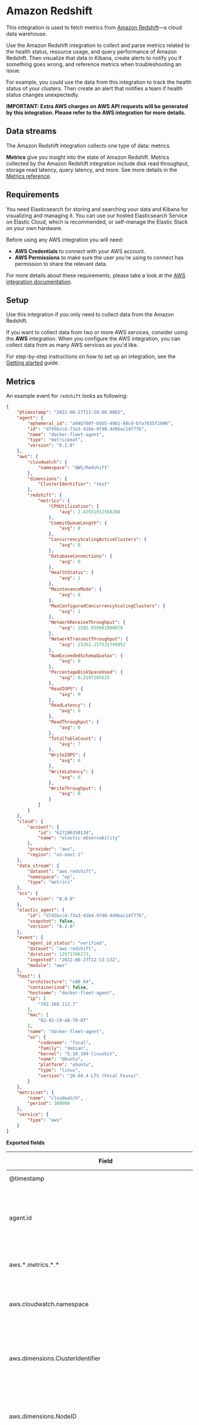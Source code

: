 # Amazon Redshift

This integration is used to fetch metrics from [Amazon Redshift](https://aws.amazon.com/redshift/)—a cloud data warehouse.

Use the Amazon Redshift integration to collect and parse metrics related to the health status, resource usage, and query performance of Amazon Redshift. Then visualize that data in Kibana, create alerts to notify you if something goes wrong,
and reference metrics when troubleshooting an issue.

For example, you could use the data from this integration to track the health status of your clusters. Then create an alert that notifies a team if health status changes unexpectedly.

**IMPORTANT: Extra AWS charges on AWS API requests will be generated by this integration. Please refer to the AWS integration for more details.**

## Data streams

The Amazon Redshift integration collects one type of data: metrics.

**Metrics** give you insight into the state of Amazon Redshift.
Metrics collected by the Amazon Redshift integration include disk read throughput, storage read latency, query latency, and more. See more details in the [Metrics reference](#metrics-reference).

## Requirements

You need Elasticsearch for storing and searching your data and Kibana for visualizing and managing it.
You can use our hosted Elasticsearch Service on Elastic Cloud, which is recommended, or self-manage the Elastic Stack on your own hardware.

Before using any AWS integration you will need:

* **AWS Credentials** to connect with your AWS account.
* **AWS Permissions** to make sure the user you're using to connect has permission to share the relevant data.

For more details about these requirements, please take a look at the [AWS integration documentation](https://docs.elastic.co/integrations/aws#requirements).

## Setup

Use this integration if you only need to collect data from the Amazon Redshift.

If you want to collect data from two or more AWS services, consider using the **AWS** integration.
When you configure the AWS integration, you can collect data from as many AWS services as you'd like.

For step-by-step instructions on how to set up an integration, see the [Getting started](https://www.elastic.co/guide/en/welcome-to-elastic/current/getting-started-observability.html) guide.

## Metrics

An example event for `redshift` looks as following:

```json
{
    "@timestamp": "2022-06-27T11:58:00.000Z",
    "agent": {
        "ephemeral_id": "a94b780f-b5b5-49b1-88cd-b7a7835f2996",
        "id": "d745bccd-73a3-41b4-9fd0-4d9bac14f77b",
        "name": "docker-fleet-agent",
        "type": "metricbeat",
        "version": "8.2.0"
    },
    "aws": {
        "cloudwatch": {
            "namespace": "AWS/Redshift"
        },
        "dimensions": {
            "ClusterIdentifier": "test"
        },
        "redshift": {
            "metrics": {
                "CPUUtilization": {
                    "avg": 2.43551912568288
                },
                "CommitQueueLength": {
                    "avg": 0
                },
                "ConcurrencyScalingActiveClusters": {
                    "avg": 0
                },
                "DatabaseConnections": {
                    "avg": 0
                },
                "HealthStatus": {
                    "avg": 1
                },
                "MaintenanceMode": {
                    "avg": 0
                },
                "MaxConfiguredConcurrencyScalingClusters": {
                    "avg": 1
                },
                "NetworkReceiveThroughput": {
                    "avg": 2585.956001900078
                },
                "NetworkTransmitThroughput": {
                    "avg": 23262.257531749852
                },
                "NumExceededSchemaQuotas": {
                    "avg": 0
                },
                "PercentageDiskSpaceUsed": {
                    "avg": 0.2197265625
                },
                "ReadIOPS": {
                    "avg": 0
                },
                "ReadLatency": {
                    "avg": 0
                },
                "ReadThroughput": {
                    "avg": 0
                },
                "TotalTableCount": {
                    "avg": 7
                },
                "WriteIOPS": {
                    "avg": 0
                },
                "WriteLatency": {
                    "avg": 0
                },
                "WriteThroughput": {
                    "avg": 0
                }
            }
        }
    },
    "cloud": {
        "account": {
            "id": "627286350134",
            "name": "elastic-observability"
        },
        "provider": "aws",
        "region": "us-east-1"
    },
    "data_stream": {
        "dataset": "aws.redshift",
        "namespace": "ep",
        "type": "metrics"
    },
    "ecs": {
        "version": "8.0.0"
    },
    "elastic_agent": {
        "id": "d745bccd-73a3-41b4-9fd0-4d9bac14f77b",
        "snapshot": false,
        "version": "8.2.0"
    },
    "event": {
        "agent_id_status": "verified",
        "dataset": "aws.redshift",
        "duration": 12571706173,
        "ingested": "2022-06-27T12:13:13Z",
        "module": "aws"
    },
    "host": {
        "architecture": "x86_64",
        "containerized": false,
        "hostname": "docker-fleet-agent",
        "ip": [
            "192.168.112.7"
        ],
        "mac": [
            "02-42-C0-A8-70-07"
        ],
        "name": "docker-fleet-agent",
        "os": {
            "codename": "focal",
            "family": "debian",
            "kernel": "5.10.104-linuxkit",
            "name": "Ubuntu",
            "platform": "ubuntu",
            "type": "linux",
            "version": "20.04.4 LTS (Focal Fossa)"
        }
    },
    "metricset": {
        "name": "cloudwatch",
        "period": 300000
    },
    "service": {
        "type": "aws"
    }
}
```

**Exported fields**

| Field | Description | Type | Metric Type |
|---|---|---|---|
| @timestamp | Event timestamp. | date |  |
| agent.id | Unique identifier of this agent (if one exists). Example: For Beats this would be beat.id. | keyword |  |
| aws.\*.metrics.\*.\* | Metrics that returned from Cloudwatch API query. | double |  |
| aws.cloudwatch.namespace | The namespace specified when query cloudwatch api. | keyword |  |
| aws.dimensions.ClusterIdentifier | This dimension filters the data that you request for a specific Cluster identifier | keyword |  |
| aws.dimensions.NodeID | This dimension filters the data that you request for a specific NodeID. | keyword |  |
| aws.dimensions.QueryPriority | This dimension filters the data that you request for a specific query priority. | keyword |  |
| aws.dimensions.QueueName | This dimension filters the data that you request for a specific WLM queue name. | keyword |  |
| aws.dimensions.latency | This dimension filters the data that you request for a specific latency (i.e short, medium or long). | keyword |  |
| aws.dimensions.service_class | This dimension filters the data that you request for a specific WLM service class | keyword |  |
| aws.dimensions.stage | This dimension filters the data that you request for a specific execution stage for a query. | keyword |  |
| aws.dimensions.wlmid | This dimension filters the data that you request for a specific WLM identifier. | keyword |  |
| aws.redshift.metrics.AutoVacuumSpaceFreed.avg | Storage space reclaimed by auto vacuum delete operations. | long | gauge |
| aws.redshift.metrics.CPUUtilization.avg | The percentage of CPU utilization. For clusters, this metric represents an aggregation of all nodes (leader and compute) CPU utilization values. | scaled_float | gauge |
| aws.redshift.metrics.CommitQueueLength.avg | The number of transactions waiting to commit at a given point in time. | long | gauge |
| aws.redshift.metrics.ConcurrencyScalingActiveClusters.avg | The number of concurrency scaling clusters that are actively processing queries at any given time. | integer | gauge |
| aws.redshift.metrics.ConcurrencyScalingSeconds.avg | The number of seconds used by concurrency scaling clusters that have active query processing activity. | long | gauge |
| aws.redshift.metrics.DatabaseConnections.avg | The number of database connections to a cluster. | long | gauge |
| aws.redshift.metrics.HealthStatus.avg | Indicates the health of the cluster. Any value below 1 implies that the cluster was unhealthy | scaled_float | gauge |
| aws.redshift.metrics.MaintenanceMode.avg | Indicates whether the cluster is in maintenance mode. Any value greater than 0 means that the cluster was in maintenance mode. | scaled_float | gauge |
| aws.redshift.metrics.MaxConfiguredConcurrencyScalingClusters.avg | Maximum number of concurrency scaling clusters configured from the parameter group. | integer | gauge |
| aws.redshift.metrics.NetworkReceiveThroughput.avg | The rate at which the node or cluster receives data. | long | gauge |
| aws.redshift.metrics.NetworkTransmitThroughput.avg | The rate at which the node or cluster writes data. | long | gauge |
| aws.redshift.metrics.NumExceededSchemaQuotas.avg | The number of schemas with exceeded quotas. | long | gauge |
| aws.redshift.metrics.PercentageDiskSpaceUsed.avg | The percent of disk space used. | scaled_float | gauge |
| aws.redshift.metrics.PercentageQuotaUsed.avg | The percentage of disk or storage space used relative to the configured schema quota. | long | gauge |
| aws.redshift.metrics.QueriesCompletedPerSecond.avg | The average number of queries completed per second. | long | gauge |
| aws.redshift.metrics.QueryDuration.avg | The average amount of time to complete a query. | long | gauge |
| aws.redshift.metrics.QueryRuntimeBreakdown.avg | The total time queries spent running by query stage. | long | gauge |
| aws.redshift.metrics.ReadIOPS.avg | The average number of disk read operations per second. | long | gauge |
| aws.redshift.metrics.ReadLatency.avg | The average amount of time taken for disk read I/O operations. | long | gauge |
| aws.redshift.metrics.ReadThroughput.avg | The average number of bytes read from disk per second. | long | gauge |
| aws.redshift.metrics.SchemaQuota.avg | The configured quota for a schema. | long | gauge |
| aws.redshift.metrics.StorageUsed.avg | The disk or storage space used by a schema. | long | gauge |
| aws.redshift.metrics.TotalTableCount.avg | The number of user tables open at a particular point in time. | long | gauge |
| aws.redshift.metrics.WLMQueriesCompletedPerSecond.avg | The average number of queries completed per second for a workload management (WLM) queue. | long | gauge |
| aws.redshift.metrics.WLMQueryDuration.avg | The average length of time to complete a query for a workload management (WLM) queue. | long | gauge |
| aws.redshift.metrics.WLMQueueLength.avg | The number of queries waiting to enter a workload management (WLM) queue. | long | gauge |
| aws.redshift.metrics.WLMQueueWaitTime.avg | The total time queries spent waiting in the workload management (WLM) queue. | long | gauge |
| aws.redshift.metrics.WLMRunningQueries.avg | The number of queries running from both the main cluster and concurrency scaling cluster per WLM queue. | long | gauge |
| aws.redshift.metrics.WriteIOPS.avg | The average number of write operations per second. | long | gauge |
| aws.redshift.metrics.WriteLatency.avg | The average amount of time taken for disk write I/O operations. | long | gauge |
| aws.redshift.metrics.WriteThroughput.avg | The average number of bytes written to disk per second. | long | gauge |
| aws.tags | Tag key value pairs from aws resources. | flattened |  |
| cloud | Fields related to the cloud or infrastructure the events are coming from. | group |  |
| cloud.account.id | The cloud account or organization id used to identify different entities in a multi-tenant environment. Examples: AWS account id, Google Cloud ORG Id, or other unique identifier. | keyword |  |
| cloud.account.name | The cloud account name or alias used to identify different entities in a multi-tenant environment. Examples: AWS account name, Google Cloud ORG display name. | keyword |  |
| cloud.availability_zone | Availability zone in which this host, resource, or service is located. | keyword |  |
| cloud.instance.id | Instance ID of the host machine. | keyword |  |
| cloud.machine.type | Machine type of the host machine. | keyword |  |
| cloud.provider | Name of the cloud provider. Example values are aws, azure, gcp, or digitalocean. | keyword |  |
| cloud.region | Region in which this host, resource, or service is located. | keyword |  |
| container | Container fields are used for meta information about the specific container that is the source of information. These fields help correlate data based containers from any runtime. | group |  |
| container.id | Unique container id. | keyword |  |
| container.image.name | Name of the image the container was built on. | keyword |  |
| container.labels | Image labels. | object |  |
| container.name | Container name. | keyword |  |
| data_stream.dataset | Data stream dataset. | constant_keyword |  |
| data_stream.namespace | Data stream namespace. | constant_keyword |  |
| data_stream.type | Data stream type. | constant_keyword |  |
| ecs.version | ECS version this event conforms to. `ecs.version` is a required field and must exist in all events. When querying across multiple indices -- which may conform to slightly different ECS versions -- this field lets integrations adjust to the schema version of the events. | keyword |  |
| error | These fields can represent errors of any kind. Use them for errors that happen while fetching events or in cases where the event itself contains an error. | group |  |
| error.message | Error message. | match_only_text |  |
| event.dataset | Event dataset | constant_keyword |  |
| event.module | Event module | constant_keyword |  |
| host | A host is defined as a general computing instance. ECS host.\* fields should be populated with details about the host on which the event happened, or from which the measurement was taken. Host types include hardware, virtual machines, Docker containers, and Kubernetes nodes. | group |  |
| host.architecture | Operating system architecture. | keyword |  |
| host.domain | Name of the domain of which the host is a member. For example, on Windows this could be the host's Active Directory domain or NetBIOS domain name. For Linux this could be the domain of the host's LDAP provider. | keyword |  |
| host.id | Unique host id. As hostname is not always unique, use values that are meaningful in your environment. Example: The current usage of `beat.name`. | keyword |  |
| host.ip | Host ip addresses. | ip |  |
| host.mac | Host MAC addresses. The notation format from RFC 7042 is suggested: Each octet (that is, 8-bit byte) is represented by two [uppercase] hexadecimal digits giving the value of the octet as an unsigned integer. Successive octets are separated by a hyphen. | keyword |  |
| host.name | Name of the host. It can contain what hostname returns on Unix systems, the fully qualified domain name (FQDN), or a name specified by the user. The recommended value is the lowercase FQDN of the host. | keyword |  |
| host.type | Type of host. For Cloud providers this can be the machine type like `t2.medium`. If vm, this could be the container, for example, or other information meaningful in your environment. | keyword |  |
| service.type | The type of the service data is collected from. The type can be used to group and correlate logs and metrics from one service type. Example: If logs or metrics are collected from Elasticsearch, `service.type` would be `elasticsearch`. | keyword |  |
